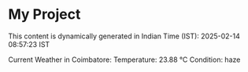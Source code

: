 # My Project

This content is dynamically generated in Indian Time (IST): 2025-02-14 08:57:23 IST


Current Weather in Coimbatore:
Temperature: 23.88 °C
Condition: haze
